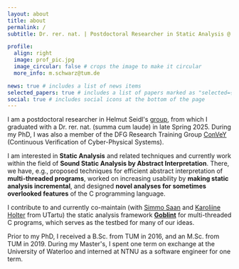 ```yaml
---
layout: about
title: about
permalink: /
subtitle: Dr. rer. nat. | Postdoctoral Researcher in Static Analysis @ <a href='https://www.cs.cit.tum.de/pl/'>TUM</a>

profile:
  align: right
  image: prof_pic.jpg
  image_circular: false # crops the image to make it circular
  more_info: m.schwarz@tum.de

news: true # includes a list of news items
selected_papers: true # includes a list of papers marked as "selected={true}"
social: true # includes social icons at the bottom of the page
---
```


I am a postdoctoral researcher in Helmut Seidl's [group](https://www.cs.cit.tum.de/en/pl/home/),
from which I graduated with a Dr. rer. nat. (summa cum laude) in late Spring 2025.
During my PhD, I was also a member of the DFG Research Training Group [ConVeY](https://convey.in.tum.de) (Continuous Verification of Cyber-Physical Systems).

I am interested in **Static Analysis** and related techniques and currently work within the field of **Sound Static Analysis by Abstract Interpretation**. There, we have, e.g., proposed techniques for efficient abstract interpretation of **multi-threaded programs**, worked on increasing usability by **making static analysis incremental**,
and designed **novel analyses for sometimes overlooked features** of the C programming language.

I contribute to and currently co-maintain (with [Simmo Saan](https://sim642.eu) and [Karoliine Holter](https://ut.ee/en/node/105999) from UTartu) the static analysis framework [**Goblint**](https://goblint.in.tum.de) for multi-threaded C programs, which serves as the testbed for many of our ideas.

Prior to my PhD, I received a B.Sc. from TUM in 2016, and an M.Sc. from TUM in 2019. During my Master's, I spent one term on exchange at the University of Waterloo and interned at NTNU as a software engineer for one term.
